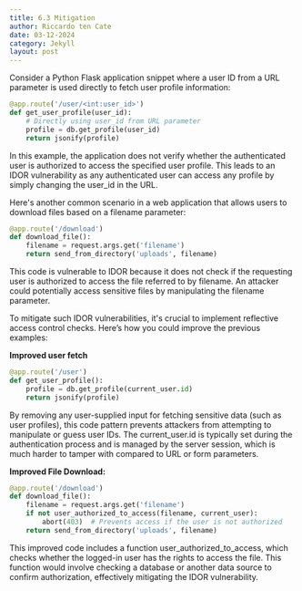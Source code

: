 ```yaml
---
title: 6.3 Mitigation
author: Riccardo ten Cate
date: 03-12-2024
category: Jekyll
layout: post
---
```


Consider a Python Flask application snippet where a user ID from a URL parameter is used directly to fetch user profile information:

```python
@app.route('/user/<int:user_id>')
def get_user_profile(user_id):
    # Directly using user_id from URL parameter
    profile = db.get_profile(user_id)
    return jsonify(profile)
```

In this example, the application does not verify whether the authenticated user is authorized to access the specified user profile. This leads to an IDOR vulnerability as any authenticated user can access any profile by simply changing the user_id in the URL.

Here's another common scenario in a web application that allows users to download files based on a filename parameter:

```python
@app.route('/download')
def download_file():
    filename = request.args.get('filename')
    return send_from_directory('uploads', filename)
```

This code is vulnerable to IDOR because it does not check if the requesting user is authorized to access the file referred to by filename. An attacker could potentially access sensitive files by manipulating the filename parameter.

To mitigate such IDOR vulnerabilities, it's crucial to implement reflective access control checks. Here’s how you could improve the previous examples:

**Improved user fetch**

```python
@app.route('/user')
def get_user_profile():
    profile = db.get_profile(current_user.id)
    return jsonify(profile)
```
By removing any user-supplied input for fetching sensitive data (such as user profiles), this code pattern prevents attackers from attempting to manipulate or guess user IDs. The current_user.id is typically set during the authentication process and is managed by the server session, which is much harder to tamper with compared to URL or form parameters.

**Improved File Download:**

```python
@app.route('/download')
def download_file():
    filename = request.args.get('filename')
    if not user_authorized_to_access(filename, current_user):
        abort(403)  # Prevents access if the user is not authorized
    return send_from_directory('uploads', filename)
```

This improved code includes a function user_authorized_to_access, which checks whether the logged-in user has the rights to access the file. This function would involve checking a database or another data source to confirm authorization, effectively mitigating the IDOR vulnerability.